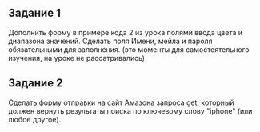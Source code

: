 ## Задание 1

Дополнить форму в примере кода 2 из урока полями ввода цвета и диапазона значений.
Сделать поля Имени, мейла и пароля обязательными для заполнения.
(это моменты для самостоятельного изучения, на уроке не рассатривались)


## Задание 2

Сделать форму отправки на сайт Амазона запроса get, коториый должен вернуть результаты поиска
по ключевому слову "iphone" (или любое другое).
